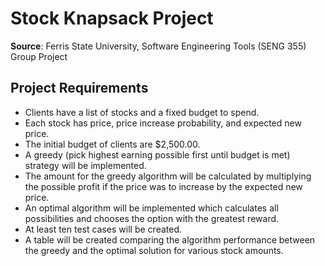 # Stock Knapsack Project

**Source**: 
Ferris State University, 
Software Engineering Tools (SENG 355) Group Project

## Project Requirements
- Clients have a list of stocks and a fixed budget to spend.
- Each stock has price, price increase probability, and expected new price.
- The initial budget of clients are $2,500.00.
- A greedy (pick highest earning possible first until budget is met) strategy will be implemented.
- The amount for the greedy algorithm will be calculated by multiplying the possible profit if the price was to increase by the expected new price.
- An optimal algorithm will be implemented which calculates all possibilities and chooses the option with the greatest reward.
- At least ten test cases will be created.
- A table will be created comparing the algorithm performance between the greedy and the optimal solution for various stock amounts.
